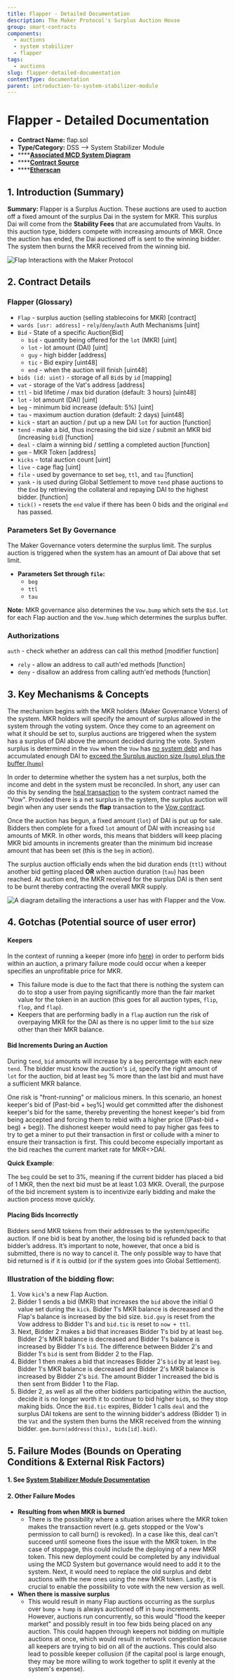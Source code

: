 ```yaml
---
title: Flapper - Detailed Documentation
description: The Maker Protocol's Surplus Auction House
group: smart-contracts
components:
  - auctions
  - system stabilizer
  - flapper
tags:
  - auctions
slug: flapper-detailed-documentation
contentType: documentation
parent: introduction-to-system-stabilizer-module
---
```


# Flapper - Detailed Documentation

- **Contract Name:** flap.sol
- **Type/Category:** DSS —&gt; System Stabilizer Module
- \*\*\*\*[**Associated MCD System Diagram**](https://github.com/makerdao/dss/wiki)
- \*\*\*\*[**Contract Source**](https://github.com/makerdao/dss/blob/master/src/flap.sol)
- \*\*\*\*[**Etherscan**](https://etherscan.io/address/0xc4269cc7acdedc3794b221aa4d9205f564e27f0d#code)

## 1. Introduction (Summary)

**Summary:** Flapper is a Surplus Auction. These auctions are used to auction off a fixed amount of the surplus Dai in the system for MKR. This surplus Dai will come from the **Stability Fees** that are accumulated from Vaults. In this auction type, bidders compete with increasing amounts of MKR. Once the auction has ended, the Dai auctioned off is sent to the winning bidder. The system then burns the MKR received from the winning bid.

![Flap Interactions with the Maker Protocol](/images/documentation/screen-shot-2019-11-17-at-2.14.34-pm.png)

## 2. Contract Details

### Flapper (Glossary)

- `Flap` - surplus auction (selling stablecoins for MKR) \[contract\]
- `wards [usr: address]` - `rely`/`deny`/`auth` Auth Mechanisms \[uint\]
- `Bid` - State of a specific Auction\[Bid\]
  - `bid` - quantity being offered for the `lot` (MKR) \[uint\]
  - `lot` - lot amount (DAI) \[uint\]
  - `guy` - high bidder \[address\]
  - `tic` - Bid expiry \[uint48\]
  - `end` - when the auction will finish \[uint48\]
- `bids (id: uint)` - storage of all `Bid`s by `id` \[mapping\]
- `vat` - storage of the Vat's address \[address\]
- `ttl` - bid lifetime / max bid duration (default: 3 hours) \[uint48\]
- `lot` - lot amount (DAI) \[uint\]
- `beg` - minimum bid increase (default: 5%) \[uint\]
- `tau` - maximum auction duration (default: 2 days) \[uint48\]
- `kick` - start an auction / put up a new DAI `lot` for auction \[function\]
- `tend` - make a bid, thus increasing the bid size / submit an MKR bid (increasing `bid`) \[function\]
- `deal` - claim a winning bid / settling a completed auction \[function\]
- `gem` - MKR Token \[address\]
- `kicks` - total auction count \[uint\]
- `live` - cage flag \[uint\]
- `file` - used by governance to set `beg`, `ttl`, and `tau` \[function\]
- `yank` - is used during Global Settlement to move `tend` phase auctions to the `End` by retrieving the collateral and repaying DAI to the highest bidder. \[function\]
- `tick()` **-** resets the `end` value if there has been 0 bids and the original `end` has passed.

### **Parameters Set By Governance**

The Maker Governance voters determine the surplus limit. The surplus auction is triggered when the system has an amount of Dai above that set limit.

- **Parameters Set through `file`:**
  - `beg`
  - `ttl`
  - `tau`

**Note:** MKR governance also determines the `Vow.bump` which sets the `Bid.lot` for each Flap auction and the `Vow.hump` which determines the surplus buffer.

### Authorizations

`auth` - check whether an address can call this method \[modifier function\]

- `rely` - allow an address to call auth'ed methods \[function\]
- `deny` - disallow an address from calling auth'ed methods \[function\]

## 3. Key Mechanisms & Concepts

The mechanism begins with the MKR holders (Maker Governance Voters) of the system. MKR holders will specify the amount of surplus allowed in the system through the voting system. Once they come to an agreement on what it should be set to, surplus auctions are triggered when the system has a surplus of DAI above the amount decided during the vote. System surplus is determined in the `Vow` when the `Vow` has [no system debt](https://github.com/makerdao/dss/blob/master/src/vow.sol#L128) and has accumulated enough DAI to [exceed the Surplus auction size (`bump`) plus the buffer (`hump`)](https://github.com/makerdao/dss/blob/master/src/vow.sol#L127)

In order to determine whether the system has a net surplus, both the income and debt in the system must be reconciled. In short, any user can do this by sending the [heal transaction](https://docs.makerdao.com/smart-contract-modules/system-stabilizer-module/vow-detailed-documentation#liquidations-manager) to the system contract named the "Vow". Provided there is a net surplus in the system, the surplus auction will begin when any user sends the **flap** transaction to the [Vow contract](https://docs.makerdao.com/smart-contract-modules/system-stabilizer-module/vow-detailed-documentation).

Once the auction has begun, a fixed amount (`lot`) of DAI is put up for sale. Bidders then complete for a fixed `lot` amount of DAI with increasing `bid` amounts of MKR. In other words, this means that bidders will keep placing MKR bid amounts in increments greater than the minimum bid increase amount that has been set (this is the `beg` in action).

The surplus auction officially ends when the bid duration ends (`ttl`) without another bid getting placed **OR** when auction duration (`tau`) has been reached. At auction end, the MKR received for the surplus DAI is then sent to be burnt thereby contracting the overall MKR supply.

![A diagram detailing the interactions a user has with Flapper and the Vow.](/images/documentation/flap_auction_interaction_.png)

## 4. Gotchas (Potential source of user error)

#### **Keepers**

In the context of running a keeper (more info [here](https://github.com/makerdao/developerguides/tree/master/keepers)) in order to perform bids within an auction, a primary failure mode could occur when a keeper specifies an unprofitable price for MKR.

- This failure mode is due to the fact that there is nothing the system can do to stop a user from paying significantly more than the fair market value for the token in an auction (this goes for all auction types, `flip`, `flop`, and `flap`).
- Keepers that are performing badly in a `flap` auction run the risk of overpaying MKR for the DAI as there is no upper limit to the `bid` size other than their MKR balance.

#### **Bid Increments During an Auction**

During `tend`, `bid` amounts will increase by a `beg` percentage with each new `tend`. The bidder must know the auction's `id`, specify the right amount of `lot` for the auction, bid at least `beg` % more than the last bid and must have a sufficient MKR balance.

One risk is "front-running" or malicious miners. In this scenario, an honest keeper's bid of \[Past-bid + `beg`%\] would get committed after the dishonest keeper's bid for the same, thereby preventing the honest keeper's bid from being accepted and forcing them to rebid with a higher price ((Past-bid + beg) + beg)). The dishonest keeper would need to pay higher gas fees to try to get a miner to put their transaction in first or collude with a miner to ensure their transaction is first. This could become especially important as the bid reaches the current market rate for MKR&lt;&gt;DAI.

**Quick** **Example**:

The `beg` could be set to 3%, meaning if the current bidder has placed a bid of 1 MKR, then the next bid must be at least 1.03 MKR. Overall, the purpose of the bid increment system is to incentivize early bidding and make the auction process move quickly.

#### Placing Bids Incorrectly

Bidders send MKR tokens from their addresses to the system/specific auction. If one bid is beat by another, the losing bid is refunded back to that bidder’s address. It’s important to note, however, that once a bid is submitted, there is no way to cancel it. The only possible way to have that bid returned is if it is outbid (or if the system goes into Global Settlement).

### **Illustration of the bidding flow:**

1. Vow `kick`'s a new Flap Auction.
2. Bidder 1 sends a bid (MKR) that increases the `bid` above the initial 0 value set during the `kick`. Bidder 1's MKR balance is decreased and the Flap's balance is increased by the bid size. `bid.guy` is reset from the Vow address to Bidder 1's and `bid.tic` is reset to `now + ttl`.
3. Next, Bidder 2 makes a bid that increases Bidder 1's bid by at least `beg`. Bidder 2's MKR balance is decreased and Bidder 1's balance is increased by Bidder 1's `bid`. The difference between Bidder 2's and Bidder 1's `bid` is sent from Bidder 2 to the Flap.
4. Bidder 1 then makes a bid that increases Bidder 2's `bid` by at least `beg`. Bidder 1's MKR balance is decreased and Bidder 2's MKR balance is increased by Bidder 2's `bid`. The amount Bidder 1 increased the bid is then sent from Bidder 1 to the Flap.
5. Bidder 2, as well as all the other bidders participating within the auction, decide it is no longer worth it to continue to bid higher `bid`s, so they stop making bids. Once the `Bid.tic` expires, Bidder 1 calls `deal` and the surplus DAI tokens are sent to the winning bidder's address (Bidder 1) in the `Vat` and the system then burns the MKR received from the winning bidder. `gem.burn(address(this), bids[id].bid)`.

## 5. Failure Modes (Bounds on Operating Conditions & External Risk Factors)

#### 1. See [System Stabilizer Module Documentation](https://docs.makerdao.com/smart-contract-modules/system-stabilizer-module)

#### 2. Other Failure Modes

- **Resulting from when MKR is burned**
  - There is the possibility where a situation arises where the MKR token makes the transaction revert (e.g. gets stopped or the Vow's permission to call burn() is revoked). In a case like this, deal can't succeed until someone fixes the issue with the MKR token. In the case of stoppage, this could include the deploying of a new MKR token. This new deployment could be completed by any individual using the MCD System but governance would need to add it to the system. Next, it would need to replace the old surplus and debt auctions with the new ones using the new MKR token. Lastly, it is crucial to enable the possibility to vote with the new version as well.
- **When there is massive surplus**
  - This would result in many Flap auctions occurring as the surplus over `bump` + `hump` is always auctioned off in `bump` increments. However, auctions run concurrently, so this would "flood the keeper market" and possibly result in too few bids being placed on any auction. This could happen through keepers not bidding on multiple auctions at once, which would result in network congestion because all keepers are trying to bid on all of the auctions. This could also lead to possible keeper collusion (if the capital pool is large enough, they may be more willing to work together to split it evenly at the system's expense).
